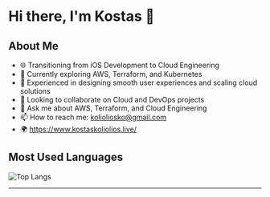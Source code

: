 # Hi there, I'm Kostas 👋

## About Me
- 🌐 Transitioning from iOS Development to Cloud Engineering
- 🔭 Currently exploring AWS, Terraform, and Kubernetes
- 🚀 Experienced in designing smooth user experiences and scaling cloud solutions
- 👯 Looking to collaborate on Cloud and DevOps projects
- 💬 Ask me about AWS, Terraform, and Cloud Engineering
- 📫 How to reach me: kolioliosko@gmail.com
- 🌍 https://www.kostaskoliolios.live/



## Most Used Languages
![Top Langs](https://github-readme-stats.vercel.app/api/top-langs/?username=kostas39&layout=compact&theme=dark)

---


